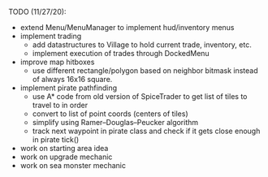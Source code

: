 TODO (11/27/20):
- extend Menu/MenuManager to implement hud/inventory menus
- implement trading 
    - add datastructures to Village to hold current trade, inventory, etc.
    - implement execution of trades through DockedMenu
- improve map hitboxes 
    - use different rectangle/polygon based on neighbor bitmask instead of always 16x16 square.
- implement pirate pathfinding
    - use A* code from old version of SpiceTrader to get list of tiles to travel to in order
    - convert to list of point coords (centers of tiles)
    - simplify using Ramer–Douglas–Peucker algorithm
    - track next waypoint in pirate class and check if it gets close enough in pirate tick()
- work on starting area idea
- work on upgrade mechanic
- work on sea monster mechanic
